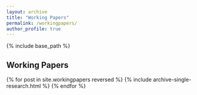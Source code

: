 ```yaml
---
layout: archive
title: "Working Papers"
permalink: /workingpapers/
author_profile: true
---
```


{% include base_path %}


## Working Papers

{% for post in site.workingpapers reversed %}
  {% include archive-single-research.html %}
{% endfor %}